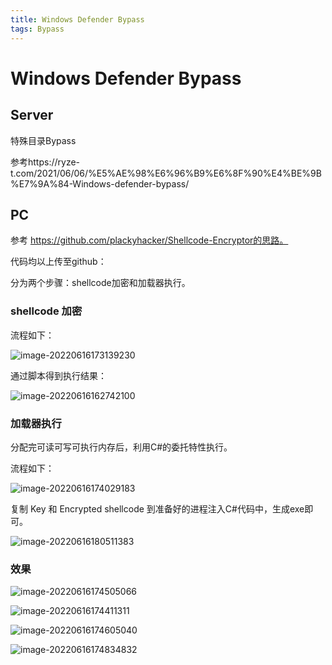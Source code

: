 ```yaml
---
title: Windows Defender Bypass
tags: Bypass
---
```


# Windows Defender Bypass

## Server 

特殊目录Bypass

参考https://ryze-t.com/2021/06/06/%E5%AE%98%E6%96%B9%E6%8F%90%E4%BE%9B%E7%9A%84-Windows-defender-bypass/

## PC

参考 https://github.com/plackyhacker/Shellcode-Encryptor的思路。

代码均以上传至github：

分为两个步骤：shellcode加密和加载器执行。

### shellcode 加密

流程如下：

![image-20220616173139230](https://ryze-1258886299.cos.ap-beijing.myqcloud.com/image-20220616173139230.png)

通过脚本得到执行结果：

![image-20220616162742100](https://ryze-1258886299.cos.ap-beijing.myqcloud.com/image-20220616162742100.png)

### 加载器执行

分配完可读可写可执行内存后，利用C#的委托特性执行。

流程如下：

![image-20220616174029183](https://ryze-1258886299.cos.ap-beijing.myqcloud.com/image-20220616174029183.png)

复制 Key 和 Encrypted shellcode 到准备好的进程注入C#代码中，生成exe即可。

![image-20220616180511383](https://ryze-1258886299.cos.ap-beijing.myqcloud.com/20220616180511.png)

### 效果

![image-20220616174505066](https://ryze-1258886299.cos.ap-beijing.myqcloud.com/image-20220616174505066.png)

![image-20220616174411311](https://ryze-1258886299.cos.ap-beijing.myqcloud.com/image-20220616174411311.png)

![image-20220616174605040](https://ryze-1258886299.cos.ap-beijing.myqcloud.com/image-20220616174605040.png)

![image-20220616174834832](https://ryze-1258886299.cos.ap-beijing.myqcloud.com/image-20220616174834832.png)

